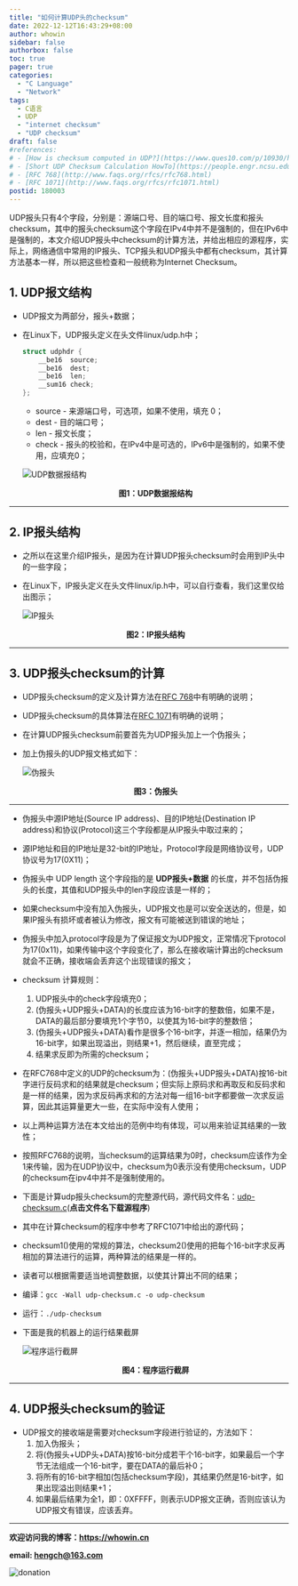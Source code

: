 ```yaml
---
title: "如何计算UDP头的checksum"
date: 2022-12-12T16:43:29+08:00
author: whowin
sidebar: false
authorbox: false
toc: true
pager: true
categories:
  - "C Language"
  - "Network"
tags:
  - C语言
  - UDP
  - "internet checksum"
  - "UDP checksum"
draft: false
#references: 
# - [How is checksum computed in UDP?](https://www.ques10.com/p/10930/how-is-checksum-computed-in-udp-1/)
# - [Short UDP Checksum Calculation HowTo](https://people.engr.ncsu.edu/mlsichit/Teaching/407/Resources/udpChecksum.html)
# - [RFC 768](http://www.faqs.org/rfcs/rfc768.html)
# - [RFC 1071](http://www.faqs.org/rfcs/rfc1071.html)
postid: 180003
---
```


UDP报头只有4个字段，分别是：源端口号、目的端口号、报文长度和报头checksum，其中的报头checksum这个字段在IPv4中并不是强制的，但在IPv6中是强制的，本文介绍UDP报头中checksum的计算方法，并给出相应的源程序，实际上，网络通信中常用的IP报头、TCP报头和UDP报头中都有checksum，其计算方法基本一样，所以把这些检查和一般统称为Internet Checksum。
<!--more-->

## 1. UDP报文结构
* UDP报文为两部分，报头+数据；
* 在Linux下，UDP报头定义在头文件linux/udp.h中；
    ```C
    struct udphdr {
        __be16	source;
        __be16	dest;
        __be16	len;
        __sum16	check;
    };
    ```
    - source - 来源端口号，可选项，如果不使用，填充 0；
    - dest - 目的端口号；
    - len - 报文长度；
    - check - 报头的校验和，在IPv4中是可选的，IPv6中是强制的，如果不使用，应填充0；

    ![UDP数据报结构][img01]

    <center><b>图1：UDP数据报结构</b></center>

***

## 2. IP报头结构
* 之所以在这里介绍IP报头，是因为在计算UDP报头checksum时会用到IP头中的一些字段；
* 在Linux下，IP报头定义在头文件linux/ip.h中，可以自行查看，我们这里仅给出图示；

    ![IP报头][img02]

    <center><b>图2：IP报头结构</b></center>

***

## 3. UDP报头checksum的计算
* UDP报头checksum的定义及计算方法在[RFC 768](http://www.faqs.org/rfcs/rfc768.html)中有明确的说明；
* UDP报头checksum的具体算法在[RFC 1071](http://www.faqs.org/rfcs/rfc1071.html)有明确的说明；
* 在计算UDP报头checksum前要首先为UDP报头加上一个伪报头；
* 加上伪报头的UDP报文格式如下：

    ![伪报头][img03]

    <center><b>图3：伪报头</b></center>

***

* 伪报头中源IP地址(Source IP address)、目的IP地址(Destination IP address)和协议(Protocol)这三个字段都是从IP报头中取过来的；
* 源IP地址和目的IP地址是32-bit的IP地址，Protocol字段是网络协议号，UDP协议号为17(0X11)；
* 伪报头中 UDP length 这个字段指的是 **UDP报头+数据** 的长度，并不包括伪报头的长度，其值和UDP报头中的len字段应该是一样的；
* 如果checksum中没有加入伪报头，UDP报文也是可以安全送达的，但是，如果IP报头有损坏或者被认为修改，报文有可能被送到错误的地址；
* 伪报头中加入protocol字段是为了保证报文为UDP报文，正常情况下protocol为17(0x11)，如果传输中这个字段变化了，那么在接收端计算出的checksum就会不正确，接收端会丢弃这个出现错误的报文；
* checksum 计算规则：
    1. UDP报头中的check字段填充0；
    2. (伪报头+UDP报头+DATA)的长度应该为16-bit字的整数倍，如果不是，DATA的最后部分要填充1个字节0，以使其为16-bit字的整数倍；
    3. (伪报头+UDP报头+DATA)看作是很多个16-bit字，并逐一相加，结果仍为16-bit字，如果出现溢出，则结果+1，然后继续，直至完成；
    4. 结果求反即为所需的checksum；
* 在RFC768中定义的UDP的checksum为：(伪报头+UDP报头+DATA)按16-bit字进行反码求和的结果就是checksum；但实际上原码求和再取反和反码求和是一样的结果，因为求反码再求和的方法对每一组16-bit字都要做一次求反运算，因此其运算量更大一些，在实际中没有人使用；
* 以上两种运算方法在本文给出的范例中均有体现，可以用来验证其结果的一致性；
* 按照RFC768的说明，当checksum的运算结果为0时，checksum应该作为全1来传输，因为在UDP协议中，checksum为0表示没有使用checksum，UDP的checksum在ipv4中并不是强制使用的。
* 下面是计算udp报头checksum的完整源代码，源代码文件名：[udp-checksum.c][src01](**点击文件名下载源程序**)

* 其中在计算checksum的程序中参考了RFC1071中给出的源代码；
* checksum1()使用的常规的算法，checksum2()使用的把每个16-bit字求反再相加的算法进行的运算，两种算法的结果是一样的。
* 读者可以根据需要适当地调整数据，以使其计算出不同的结果；
* 编译：```gcc -Wall udp-checksum.c -o udp-checksum```
* 运行：```./udp-checksum```
* 下面是我的机器上的运行结果截屏

    ![程序运行截屏][img04]

    <center><b>图4：程序运行截屏</b></center>

***

## 4. UDP报头checksum的验证
* UDP报文的接收端是需要对checksum字段进行验证的，方法如下：
    1. 加入伪报头；
    2. 将(伪报头+UDP头+DATA)按16-bit分成若干个16-bit字，如果最后一个字节无法组成一个16-bit字，要在DATA的最后补0；
    3. 将所有的16-bit字相加(包括checksum字段)，其结果仍然是16-bit字，如果出现溢出则结果+1；
    4. 如果最后结果为全1，即：0XFFFF，则表示UDP报文正确，否则应该认为UDP报文有错误，应该丢弃。


-------------
**欢迎访问我的博客：https://whowin.cn**

**email: hengch@163.com**

![donation][img_sponsor_qrcode]

[img_sponsor_qrcode]:https://whowin.gitee.io/images/qrcode/sponsor-qrcode.png


[src01]:https://whowin.gitee.io/sourcecodes/180003/udp-checksum.c

[img01]:https://whowin.gitee.io/images/180003/udp_packet_structure.png
[img02]:https://whowin.gitee.io/images/180003/ip_header.png
[img03]:https://whowin.gitee.io/images/180003/udp_packet_pseudo_header.png.png
[img04]:https://whowin.gitee.io/images/180003/udp_checksum_screenshot.png

